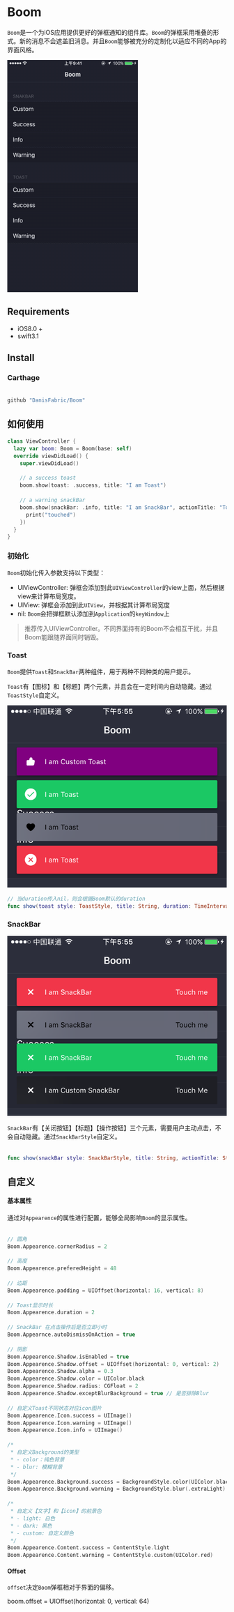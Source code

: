 # Boom

`Boom`是一个为iOS应用提供更好的弹框通知的组件库。`Boom`的弹框采用堆叠的形式。新的消息不会遮盖旧消息。并且`Boom`能够被充分的定制化以适应不同的App的界面风格。

![Sample Image](https://github.com/DanisFabric/InfinityImages/blob/master/boom/sample.gif)

## Requirements

- iOS8.0 +
- swift3.1

## Install

### Carthage

```ruby

github "DanisFabric/Boom"

```



## 如何使用

```swift
class ViewController {
  lazy var boom: Boom = Boom(base: self)
  override viewDidLoad() {
    super.viewDidLoad()

    // a success toast
    boom.show(toast: .success, title: "I am Toast")

    // a warning snackBar
    boom.show(snackBar: .info, title: "I am SnackBar", actionTitle: "Touch me", action: {
      print("touched")
    })
  }
}
```

### 初始化

`Boom`初始化传入参数支持以下类型：

- UIViewController: 弹框会添加到此`UIViewController`的view上面，然后根据view来计算布局宽度。
- UIView: 弹框会添加到此`UIView`，并根据其计算布局宽度
- nil: `Boom`会把弹框默认添加到`Application`的`keyWindow`上

> 推荐传入UIViewController。不同界面持有的Boom不会相互干扰，并且Boom能跟随界面同时销毁。

### Toast


`Boom`提供`Toast`和`SnackBar`两种组件，用于两种不同种类的用户提示。

`Toast`有【图标】和【标题】两个元素，并且会在一定时间内自动隐藏。通过`ToastStyle`自定义。

![](https://github.com/DanisFabric/InfinityImages/blob/master/boom/toast.png)


```swift
// 当duration传入nil，则会根据Boom默认的duration
func show(toast style: ToastStyle, title: String, duration: TimeInterval? = nil) -> CardIndex

```

### SnackBar

![](https://github.com/DanisFabric/InfinityImages/blob/master/boom/snackBar.png)

`SnackBar`有【关闭按钮】【标题】【操作按钮】三个元素，需要用户主动点击，不会自动隐藏。通过`SnackBarStyle`自定义。

```swift

func show(snackBar style: SnackBarStyle, title: String, actionTitle: String, action: @escaping (() -> Void)) -> CardIndex
```

## 自定义

#### 基本属性

通过对`Appearence`的属性进行配置，能够全局影响`Boom`的显示属性。

```swift

// 圆角
Boom.Appearence.cornerRadius = 2

// 高度
Boom.Appearence.preferedHeight = 48

// 边距
Boom.Appearence.padding = UIOffset(horizontal: 16, vertical: 8)

// Toast显示时长
Boom.Appearence.duration = 2

// SnackBar 在点击操作后是否立即小时
Boom.Appearnce.autoDismissOnAction = true

// 阴影
Boom.Appearence.Shadow.isEnabled = true  
Boom.Appearence.Shadow.offset = UIOffset(horizontal: 0, vertical: 2)
Boom.Appearence.Shadow.alpha = 0.3
Boom.Appearence.Shadow.color = UIColor.black
Boom.Appearence.Shadow.radius: CGFloat = 2
Boom.Appearence.Shadow.exceptBlurBackground = true // 是否排除Blur

// 自定义Toast不同状态对应icon图片
Boom.Appearence.Icon.success = UIImage()
Boom.Appearence.Icon.warning = UIImage()
Boom.Appearence.Icon.info = UIImage()

/*
 * 自定义Background的类型
 * - color：纯色背景
 * - blur: 模糊背景
 */
Boom.Appearence.Background.success = BackgroundStyle.color(UIColor.black)
Boom.Appearence.Background.warning = BackgroundStyle.blur(.extraLight)

/*
 * 自定义【文字】和【icon】的前景色
 * - light: 白色
 * - dark: 黑色
 * - custom: 自定义颜色
 */
Boom.Appearence.Content.success = ContentStyle.light
Boom.Appearence.Content.warning = ContentStyle.custom(UIColor.red)

```

#### Offset

`offset`决定`Boom`弹框相对于界面的偏移。

boom.offset = UIOffset(horizontal: 0, vertical: 64)
